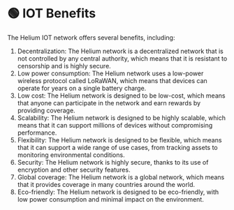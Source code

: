 # 🟢 IOT Benefits

The Helium IOT network offers several benefits, including:

1. Decentralization: The Helium network is a decentralized network that is not controlled by any central authority, which means that it is resistant to censorship and is highly secure.
2. Low power consumption: The Helium network uses a low-power wireless protocol called LoRaWAN, which means that devices can operate for years on a single battery charge.
3. Low cost: The Helium network is designed to be low-cost, which means that anyone can participate in the network and earn rewards by providing coverage.
4. Scalability: The Helium network is designed to be highly scalable, which means that it can support millions of devices without compromising performance.
5. Flexibility: The Helium network is designed to be flexible, which means that it can support a wide range of use cases, from tracking assets to monitoring environmental conditions.
6. Security: The Helium network is highly secure, thanks to its use of encryption and other security features.
7. Global coverage: The Helium network is a global network, which means that it provides coverage in many countries around the world.
8. Eco-friendly: The Helium network is designed to be eco-friendly, with low power consumption and minimal impact on the environment.
